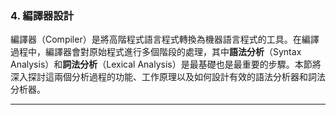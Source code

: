 ### 4. **編譯器設計**

編譯器（Compiler）是將高階程式語言程式轉換為機器語言程式的工具。在編譯過程中，編譯器會對原始程式進行多個階段的處理，其中**語法分析**（Syntax Analysis）和**詞法分析**（Lexical Analysis）是最基礎也是最重要的步驟。本節將深入探討這兩個分析過程的功能、工作原理以及如何設計有效的語法分析器和詞法分析器。

---